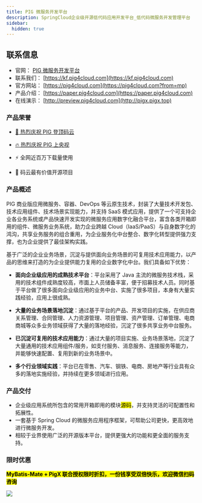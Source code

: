 ```yaml
---
title: PIG 微服务开发平台
description: SpringCloud企业级开源低代码应用开发平台_低代码微服务开发管理平台
sidebar:
  hidden: true
---
```


## 联系信息

- 官网： [PIG 微服务开发平台](https://pig4cloud.com)
- 联系我们： [https://kf.pig4cloud.com](https://kf.pig4cloud.com)
- 官方网站： [https://pig4cloud.com](https://pig4cloud.com?from=mp)
- 产品介绍： [https://paper.pig4cloud.com](https://paper.pig4cloud.com)
- 在线演示： [http://preview.pig4cloud.com](http://pigx.pigx.top)

### 产品荣誉

- [🚀 热烈庆祝 PIG 登顶码云](https://mp.weixin.qq.com/s?__biz=MjM5MzEwODY4Mw==&mid=2257486353&idx=1&sn=00202c367074415335dc6e59a537b672&chksm=a5e625b59291aca33098d04466a92912e09680f36412fce522c81526f0fd154a30900ef77957&token=1953961492&lang=zh_CN#rd)

- [🔥 热烈庆祝 PIG 上央视](https://mp.weixin.qq.com/s?__biz=MzI3NDM2OTQxNg==&mid=2247484132&idx=1&sn=b4429366228bc796e8c2bddb8163c1c6&chksm=eb145c03dc63d515e0e776e408b2c83f6a1d6939e9564965d6faffa6777d0e9873b49d770f86&token=1050461211&lang=zh_CN#rd)

- ⚡️️ 全网近百万下载量使用

- 💎 码云最有价值开源项目

### 产品概述

PIG 商业版应用微服务、容器、DevOps 等云原生技术，封装了大量技术开发包、技术应用组件、技术场景实现能力，并支持 SaaS 模式应用，提供了一个可支持企业各业务系统或产品快速开发实现的微服务应用数字化融合平台，富含各类开箱即用的组件、微服务业务系统，助力企业跨越 Cloud（IaaS/PaaS）与自身数字化的鸿沟，共享业务服务的组合重用，为企业服务化中台整合、数字化转型提供强力支撑，也为企业提供了最佳架构实践。

基于广泛的企业业务场景，沉淀与提供面向业务场景的可复用技术应用能力，以产品的思维来打造的为企业提供能力复用的企业数字化中台。我们具备如下优势：

- **面向企业级应用的成熟技术平台**：平台采用了 Java 主流的微服务技术栈，采用的技术组件成熟度较高，市面上人员储备丰富，便于招募技术人员。同时基于平台做了很多面向企业级应用的业务中台、实施了很多项目，本身有大量实践经验，应用上很成熟。

- **大量的业务场景落地沉淀**：通过基于平台的产品、开发项目的实施，在供应商关系管理、合同管理、人力资源管理、项目管理、资产管理、订单管理、电商商城等众多业务领域获得了大量的落地经验，沉淀了很多共享业务中台服务。

- **已沉淀可复用的技术应用能力**：通过大量的项目实施、业务场景落地，沉淀了大量通用的技术应用组件/服务，如支付服务、消息服务、连接服务等能力，并能够快速配置、复用到新的业务场景中。

- **多个行业领域实践**：平台已在零售、汽车、钢铁、电商、房地产等行业具有众多的落地实施经验，并持续在更多领域进行应用。

### 产品交付

- 企业级应用系统所包含的常用开箱即用的模块<mark>源码</mark>，并支持灵活的可配置性和拓展性。
- 一套基于 Spring Cloud 的微服务应用程序框架，可帮助公司更快，更高效地进行微服务开发。
- 相较于业界使用广泛的开源版本平台，提供更强大的功能和更全面的服务支持。

### 限时优惠

**<mark>MyBatis-Mate + PigX 联合授权限时折扣，一份钱享受双倍快乐，欢迎微信扫码咨询</mark>**

<img align="center" src="https://minio.pigx.top/oss/1647315825.gif"/>

